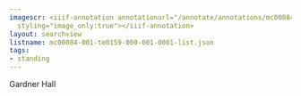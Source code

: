 ```yaml
---
imagescr: <iiif-annotation annotationurl="/annotate/annotations/mc00084-001-te0159-000-001-0001-007.json"
  styling="image_only:true"></iiif-annotation>
layout: searchview
listname: mc00084-001-te0159-000-001-0001-list.json
tags:
- standing
---
```

Gardner Hall

